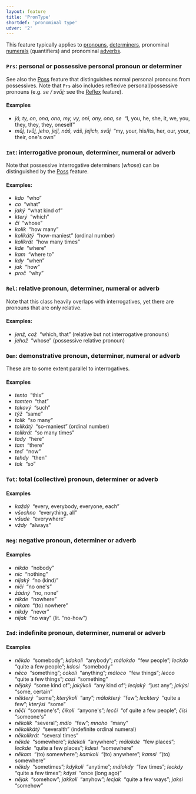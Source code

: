 ```yaml
---
layout: feature
title: 'PronType'
shortdef: 'pronominal type'
udver: '2'
---
```


This feature typically applies to [pronouns](cs-pos/PRON),
[determiners](cs-pos/DET), pronominal [numerals](cs-pos/NUM)
(quantifiers) and pronominal [adverbs](cs-pos/ADV).

### `Prs`: personal or possessive personal pronoun or determiner

See also the [Poss]() feature that distinguishes normal personal
pronouns from possessives. Note that `Prs` also includes reflexive
personal/possessive pronouns (e.g. _se / svůj;_ see the
[Reflex]() feature).

#### Examples

* _já, ty, on, ona, ono, my, vy, oni, ony, ona, se&nbsp;_ “I, you, he, she, it, we, you, they, they, they, oneself”
* _můj, tvůj, jeho, její, náš, váš, jejich, svůj&nbsp;_ “my, your, his/its, her, our, your, their, one's own”

### `Int`: interrogative pronoun, determiner, numeral or adverb

Note that possessive interrogative determiners (_whose_) can be
distinguished by the [Poss]() feature.

#### Examples: 

* _kdo&nbsp;_ “who”
* _co&nbsp;_ “what”
* _jaký&nbsp;_ “what kind of”
* _který&nbsp;_ “which”
* _čí&nbsp;_ “whose”
* _kolik&nbsp;_ “how many”
* _kolikátý&nbsp;_ “how-maniest” (ordinal number)
* _kolikrát&nbsp;_ “how many times”
* _kde&nbsp;_ “where”
* _kam&nbsp;_ “where to”
* _kdy&nbsp;_ “when”
* _jak&nbsp;_ “how”
* _proč&nbsp;_ “why”

### `Rel`: relative pronoun, determiner, numeral or adverb

Note that this class heavily overlaps with
interrogatives, yet there are pronouns that are only relative.

#### Examples: 

* _jenž, což&nbsp;_ “which, that” (relative but not interrogative pronouns)
* _jehož&nbsp;_ “whose” (possessive relative pronoun)

### `Dem`: demonstrative pronoun, determiner, numeral or adverb

These are to some extent parallel to interrogatives.

#### Examples

* _tento&nbsp;_ “this”
* _tamten&nbsp;_ “that”
* _takový&nbsp;_ “such”
* _týž&nbsp;_ “same”
* _tolik&nbsp;_ “so many”
* _tolikátý&nbsp;_ “so-maniest” (ordinal number)
* _tolikrát&nbsp;_ “so many times”
* _tady&nbsp;_ “here”
* _tam&nbsp;_ “there”
* _teď&nbsp;_ “now”
* _tehdy&nbsp;_ “then”
* _tak&nbsp;_ “so”

### `Tot`: total (collective) pronoun, determiner or adverb

#### Examples

* _každý&nbsp;_ “every, everybody, everyone, each”
* _všechno&nbsp;_ “everything, all”
* _všude&nbsp;_ “everywhere”
* _vždy&nbsp;_ “always”

### `Neg`: negative pronoun, determiner or adverb

#### Examples

* _nikdo&nbsp;_ “nobody”
* _nic&nbsp;_ “nothing”
* _nijaký&nbsp;_ “no (kind)”
* _ničí&nbsp;_ “no one's”
* _žádný&nbsp;_ “no, none”
* _nikde&nbsp;_ “nowhere”
* _nikam&nbsp;_ “(to) nowhere”
* _nikdy&nbsp;_ “never”
* _nijak&nbsp;_ “no way” (lit. “no-how”)

### `Ind`: indefinite pronoun, determiner, numeral or adverb

#### Examples

* _někdo&nbsp;_ “somebody”; _kdokoli&nbsp;_ “anybody”; _málokdo&nbsp;_ “few people”; _leckdo&nbsp;_ “quite a few people”; _kdosi&nbsp;_ “somebody”
* _něco&nbsp;_ “something”; _cokoli&nbsp;_ “anything”; _máloco&nbsp;_ “few things”; _lecco&nbsp;_ “quite a few things”; _cosi&nbsp;_ “something”
* _nějaký&nbsp;_ “some kind of”; _jakýkoli&nbsp;_ “any kind of”; _lecjaký&nbsp;_ “just any”; _jakýsi&nbsp;_ “some, certain”
* _některý&nbsp;_ “some”; _kterýkoli&nbsp;_ “any”; _málokterý&nbsp;_ “few”; _leckterý&nbsp;_ “quite a few”; _kterýsi&nbsp;_ “some”
* _něčí&nbsp;_ “someone's”; _číkoli&nbsp;_ “anyone's”; _lecčí&nbsp;_ “of quite a few people”; _čísi&nbsp;_ “someone's”
* _několik&nbsp;_ “several”; _málo&nbsp;_ “few”; _mnoho&nbsp;_ “many”
* _několikátý&nbsp;_ “severalth” (indefinite ordinal numeral)
* _několikrát&nbsp;_ “several times”
* _někde&nbsp;_ “somewhere”; _kdekoli&nbsp;_ “anywhere”; _málokde&nbsp;_ “few places”; _leckde&nbsp;_ “quite a few places”; _kdesi&nbsp;_ “somewhere”
* _někam&nbsp;_ “(to) somewhere”; _kamkoli&nbsp;_ “(to) anywhere”; _kamsi&nbsp;_ “(to) somewhere”
* _někdy&nbsp;_ “sometimes”; _kdykoli&nbsp;_ “anytime”; _málokdy&nbsp;_ “few times”; _leckdy&nbsp;_ “quite a few times”; _kdysi&nbsp;_ “once (long ago)”
* _nějak&nbsp;_ “somehow”; _jakkoli&nbsp;_ “anyhow”; _lecjak&nbsp;_ “quite a few ways”; _jaksi&nbsp;_ “somehow”
